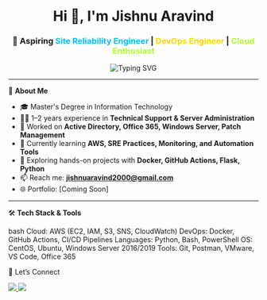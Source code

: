 <!-- README.md for GitHub Profile: jishnu-aravind -->

<h1 align="center">Hi 👋, I'm Jishnu Aravind</h1>

<h3 align="center">
  🚀 Aspiring <span style="color:#00BFFF;">Site Reliability Engineer</span> | <span style="color:#FFD700;">DevOps Engineer</span> | <span style="color:#ADFF2F;">Cloud Enthusiast</span>
</h3>

<p align="center">
  <img src="https://readme-typing-svg.demolab.com?font=Fira+Code&size=22&pause=1000&center=true&vCenter=true&width=435&lines=Always+learning+and+automating...;Linux+%7C+AWS+%7C+Docker+%7C+Python;Building+SRE%2FDevOps+Projects;Open+to+collaborations+and+opportunities" alt="Typing SVG" />
</p>

---

🌟 **About Me**

- 🎓 Master's Degree in Information Technology
- 👨‍💻 1–2 years experience in **Technical Support & Server Administration**
- 💼 Worked on **Active Directory, Office 365, Windows Server, Patch Management**
- 🧠 Currently learning **AWS, SRE Practices, Monitoring, and Automation Tools**
- 🔧 Exploring hands-on projects with **Docker, GitHub Actions, Flask, Python**
- 📫 Reach me: **jishnuaravind2000@gmail.com**
- 🌐 Portfolio: [Coming Soon]

---

🛠️ **Tech Stack & Tools**

bash
Cloud:      AWS (EC2, IAM, S3, SNS, CloudWatch)
DevOps:     Docker, GitHub Actions, CI/CD Pipelines
Languages:  Python, Bash, PowerShell
OS:         CentOS, Ubuntu, Windows Server 2016/2019
Tools:      Git, Postman, VMware, VS Code, Office 365

🤝 Let’s Connect

<p align="left"> <a href="https://www.linkedin.com/in/jishnu-aravind-6796292a4?utm_source=share&utm_campaign=share_via&utm_content=profile&utm_medium=android_app" target="blank"> <img src="https://img.shields.io/badge/LinkedIn-blue?logo=linkedin&logoColor=white" /> </a> <a href="mailto:jishnuaravind2000@gmail.com"> <img src="https://img.shields.io/badge/Gmail-red?logo=gmail&logoColor=white" /> </a> </p> 
